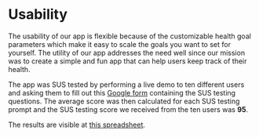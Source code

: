 # Usability

The usability of our app is flexible because of the customizable health goal
parameters which make it easy to scale the goals you want to set for yourself.
The utility of our app addresses the need well since our mission was to create
a simple and fun app that can help users keep track of their health. 

The app was SUS tested by performing a live demo to ten different users and 
asking them to fill out this [Google form](https://docs.google.com/forms/d/e/1FAIpQLSfTYILdAilIlBSQPvOcm-35V5iozfNAI_9v9I7gAW8PmpGulg/viewform) containing the SUS testing questions. ​The average score was then calculated for each SUS testing prompt and the SUS testing 
score we received from the ten users was **95**.

The results are visible at [this spreadsheet](https://docs.google.com/spreadsheets/d/1Uv_dgJJs4iXXAHmrGlCrt-y5F6-9xZ0Z223pziuQeIs/edit?usp=sharing).